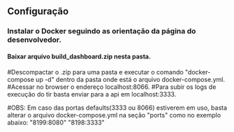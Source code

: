 ## Configuração

### Instalar o Docker seguindo as orientação da página do desenvolvedor.
#### Baixar arquivo build_dashboard.zip nesta pasta.
#Descompactar o .zip para uma pasta e executar o comando "docker-compose up -d" dentro da pasta onde está o arquivo docker-compose.yml.
#Acessar no browser o endereço localhost:8066.
#Para subir os logs de execução do tir basta enviar para a api em localhost:3333.

#OBS: Em caso das portas defaults(3333 ou 8066) estiverem em uso, basta alterar o arquivo docker-compose.yml na seção "ports" como no exemplo abaixo:
"8199:8080"
"8198:3333"
